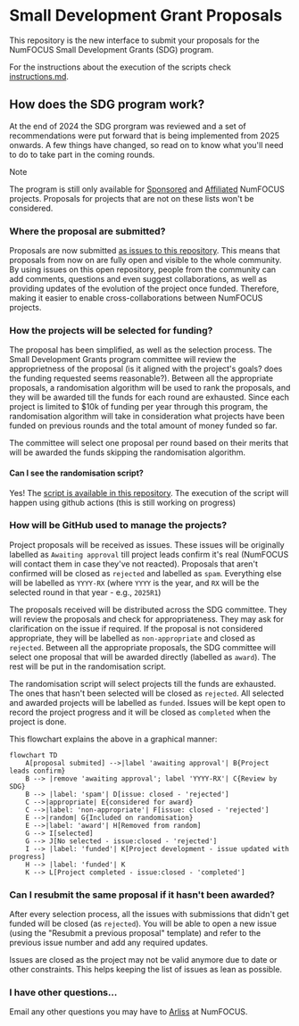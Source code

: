 # Small Development Grant Proposals

This repository is the new interface to submit your proposals for the NumFOCUS Small Development Grants (SDG) program. 

For the instructions about the execution of the scripts check [instructions.md](./instructions.md).

## How does the SDG program work?

At the end of 2024 the SDG prorgram was reviewed and a set of recommendations were put forward that is being implemented from 2025 onwards.
A few things have changed, so read on to know what you'll need to do to take part in the coming rounds.

> [!note]
> The program is still only available for [Sponsored](https://numfocus.org/sponsored-projects) and [Affiliated](https://numfocus.org/sponsored-projects/affiliated-projects) NumFOCUS projects.
> Proposals for projects that are not on these lists won't be considered.

### Where the proposal are submitted?

Proposals are now submitted [as issues to this repository](https://github.com/numfocus/small-development-grant-proposals/issues/new/choose). This means that proposals from now on are fully open and visible to the whole community. 
By using issues on this open repository, people from the community can add comments, questions and even suggest collaborations, as well as providing updates of the evolution of the project once funded. Therefore, making it easier to enable cross-collaborations between NumFOCUS projects.

### How the projects will be selected for funding?

The proposal has been simplified, as well as the selection process. The Small Development Grants program committee will review the approprietness of the proposal (is it aligned with the project's goals? does the funding requested seems reasonable?). Between all the appropriate proposals, a randomisation algorithm will be used to rank the proposals, and they will be awarded till the funds for each round are exhausted. Since each project is limited to $10k of funding per year through this program, the randomisation algorithm will take in consideration what projects have been funded on previous rounds and the total amount of money funded so far.

The committee will select one proposal per round based on their merits that will be awarded the funds skipping the randomisation algorithm.

#### Can I see the randomisation script?

Yes! The [script is available in this repository](./scripts/project_selection.py). The execution of the script will happen using github actions (this is still working on progress)

### How will be GitHub used to manage the projects?

Project proposals will be received as issues. These issues will be originally labelled as `Awaiting approval` till project leads confirm it's real (NumFOCUS will contact them in case they've not reacted). Proposals that aren't confirmed will be closed as `rejected` and labelled as `spam`. Everything else will be labelled as `YYYY-RX` (where `YYYY` is the year, and `RX` will be the selected round in that year - e.g., `2025R1`)

The proposals received will be distributed across the SDG committee. They will review the proposals and check for appropriateness. They may ask for clarification on the issue if required. If the proposal is not considered appropriate, they will be labelled as `non-appropriate` and closed as `rejected`. Between all the appropriate proposals, the SDG committee will select one proposal that will be awarded directly (labelled as `award`). The rest will be put in the randomisation script.

The randomisation script will select projects till the funds are exhausted. The ones that hasn't been selected will be closed as `rejected`. All selected and awarded projects will be labelled as `funded`. Issues will be kept open to record the project progress and it will be closed as `completed` when the project is done.

This flowchart explains the above in a graphical manner:

```mermaid
flowchart TD
    A[proposal submited] -->|label 'awaiting approval'| B{Project leads confirm}
    B --> |remove 'awaiting approval'; label 'YYYY-RX'| C{Review by SDG}
    B --> |label: 'spam'| D[issue: closed - 'rejected']
    C -->|appropriate| E{considered for award}
    C -->|label: 'non-appropriate'| F[issue: closed - 'rejected']
    E -->|random| G{Included on randomisation}
    E -->|label: 'award'| H[Removed from random]
    G --> I[selected]
    G --> J[No selected - issue:closed - 'rejected']
    I --> |label: 'funded'| K[Project development - issue updated with progress]
    H --> |label: 'funded'| K
    K --> L[Project completed - issue:closed - 'completed']
```

### Can I resubmit the same proposal if it hasn't been awarded?

After every selection process, all the issues with submissions that didn't get funded will be closed (as `rejected`).  You will be able to open a new issue (using the "Resubmit a previous proposal" template) and refer to the previous issue number and add any required updates.

Issues are closed as the project may not be valid anymore due to date or other constraints. This helps keeping the list of issues as lean as possible.


### I have other questions...

Email any other questions you may have to [Arliss](https://mailto:arliss@numfocus.org) at NumFOCUS.
